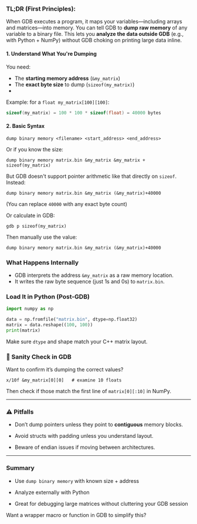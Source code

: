### TL;DR (First Principles):
When GDB executes a program, it maps your variables—including arrays and matrices—into memory. You can tell GDB to **dump raw memory** of any variable to a binary file. This lets you **analyze the data outside GDB** (e.g., with Python + NumPy) without GDB choking on printing large data inline.
#### 1. **Understand What You're Dumping**
You need:
- The **starting memory address** (`&my_matrix`)
- The **exact byte size** to dump (`sizeof(my_matrix)`)
-
Example: for a `float my_matrix[100][100]`:
```cpp
sizeof(my_matrix) = 100 * 100 * sizeof(float) = 40000 bytes
```
#### 2. **Basic Syntax**
```gdb
dump binary memory <filename> <start_address> <end_address>
```

Or if you know the size:
```gdb
dump binary memory matrix.bin &my_matrix &my_matrix + sizeof(my_matrix)
```

But GDB doesn't support pointer arithmetic like that directly on `sizeof`. Instead:
```gdb
dump binary memory matrix.bin &my_matrix (&my_matrix)+40000
```
(You can replace `40000` with any exact byte count)

Or calculate in GDB: 
```
gdb p sizeof(my_matrix)
```

Then manually use the value:
```gdb
dump binary memory matrix.bin &my_matrix (&my_matrix)+40000
```

### What Happens Internally
- GDB interprets the address `&my_matrix` as a raw memory location.
- It writes the raw byte sequence (just 1s and 0s) to `matrix.bin`.
###  Load It in Python (Post-GDB)

```python
import numpy as np

data = np.fromfile("matrix.bin", dtype=np.float32)
matrix = data.reshape((100, 100))
print(matrix)
```

Make sure `dtype` and shape match your C++ matrix layout.
### 🧪 Sanity Check in GDB

Want to confirm it’s dumping the correct values?

```gdb
x/10f &my_matrix[0][0]   # examine 10 floats
```

Then check if those match the first line of `matrix[0][:10]` in NumPy.

---

### ⚠️ Pitfalls

- Don’t dump pointers unless they point to **contiguous** memory blocks.
    
- Avoid structs with padding unless you understand layout.
    
- Beware of endian issues if moving between architectures.
    

---

### Summary

- Use `dump binary memory` with known size + address
    
- Analyze externally with Python
    
- Great for debugging large matrices without cluttering your GDB session
    

Want a wrapper macro or function in GDB to simplify this?
